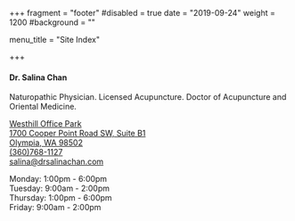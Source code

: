 +++
fragment = "footer"
#disabled = true
date = "2019-09-24"
weight = 1200
#background = ""

menu_title = "Site Index"

+++

#### Dr. Salina Chan

Naturopathic Physician. Licensed Acupuncture. Doctor of Acupuncture and Oriental Medicine.

[Westhill Office Park<br>
1700 Cooper Point Road SW, Suite B1<br>
Olympia, WA 98502](https://www.google.com/maps/place/1700+Cooper+Point+Rd+SW+STE+B1,+Olympia,+WA+98502)<br>
[(360)768-1127](tel:+13607681127)<br>
[salina@drsalinachan.com](mailto:salina@drsalinachan.com)

Monday: 1:00pm - 6:00pm<br>
Tuesday: 9:00am - 2:00pm<br>
Thursday: 1:00pm - 6:00pm<br>
Friday: 9:00am - 2:00pm
